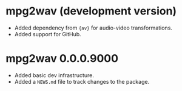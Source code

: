 # mpg2wav (development version)

* Added dependency from `{av}` for audio-video transformations.
* Added support for GitHub.

# mpg2wav 0.0.0.9000

* Added basic dev infrastructure.
* Added a `NEWS.md` file to track changes to the package.
